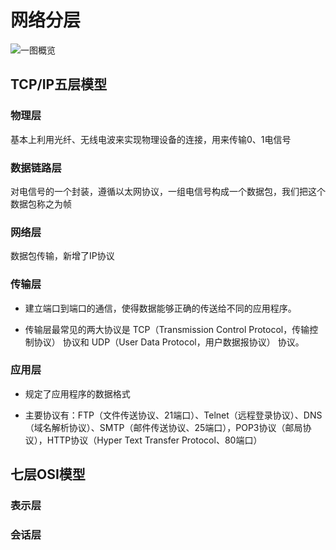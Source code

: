 # 网络分层

![一图概览](/assets/network-layering.webp)

## TCP/IP五层模型

### 物理层

基本上利用光纤、无线电波来实现物理设备的连接，用来传输0、1电信号

### 数据链路层

对电信号的一个封装，遵循以太网协议，一组电信号构成一个数据包，我们把这个数据包称之为帧

### 网络层

数据包传输，新增了IP协议

### 传输层

- 建立端口到端口的通信，使得数据能够正确的传送给不同的应用程序。

- 传输层最常见的两大协议是 TCP（Transmission Control Protocol，传输控制协议） 协议和 UDP（User Data Protocol，用户数据报协议） 协议。

### 应用层

- 规定了应用程序的数据格式

- 主要协议有：FTP（文件传送协议、21端口）、Telnet（远程登录协议）、DNS（域名解析协议）、SMTP（邮件传送协议、25端口），POP3协议（邮局协议），HTTP协议（Hyper Text Transfer Protocol、80端口）

## 七层OSI模型

### 表示层

### 会话层